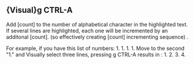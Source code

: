 ## {Visual}g CTRL-A
Add [count] to the number of alphabetical character in the highlighted text. If several lines are highlighted, each one will be incremented by an additonal [count]. (so effectively creating [count] incrementing sequence) .

For example, if you have this list of numbers:
1.
1.
1.
1.
Move to the second "1." and Visually select three lines, pressing g CTRL-A results in :
1.
2.
3.
4.


